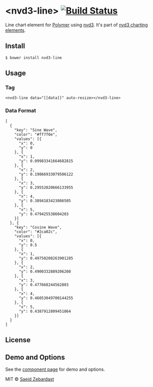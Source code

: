 # &lt;nvd3-line&gt; [![Build Status](https://travis-ci.org/saeidzebardast/nvd3-line.svg?branch=master)](https://travis-ci.org/saeidzebardast/nvd3-line)
Line chart element for [Polymer](https://www.polymer-project.org) using [nvd3](http://nvd3.org/). It's part of [nvd3 charting elements](https://github.com/saeidzebardast/nvd3-elements).
## Install
```
$ bower install nvd3-line
```

## Usage

### Tag

```
<nvd3-line data="[[data]]" auto-resize></nvd3-line>
```

### Data Format

```
[
  {
    "key": "Sine Wave",
    "color": "#ff7f0e",
    "values": [{
      "x": 0,
      "y": 0
    }, {
      "x": 1,
      "y": 0.09983341664682815
    }, {
      "x": 2,
      "y": 0.19866933079506122
    }, {
      "x": 3,
      "y": 0.29552020666133955
    }, {
      "x": 4,
      "y": 0.3894183423086505
    }, {
      "x": 5,
      "y": 0.479425538604203
    }]
  }, {
    "key": "Cosine Wave",
    "color": "#2ca02c",
    "values": [{
      "x": 0,
      "y": 0.5
    }, {
      "x": 1,
      "y": 0.49750208263901285
    }, {
      "x": 2,
      "y": 0.4900332889206208
    }, {
      "x": 3,
      "y": 0.477668244562803
    }, {
      "x": 4,
      "y": 0.46053049700144255
    }, {
      "x": 5,
      "y": 0.4387912809451864
    }]
  }
]
```
## License

## Demo and Options
See the [component page](http://saeidzebardast.github.io/nvd3-line) for demo and options.

MIT © [Saeid Zebardast](http://zebardast.com)
